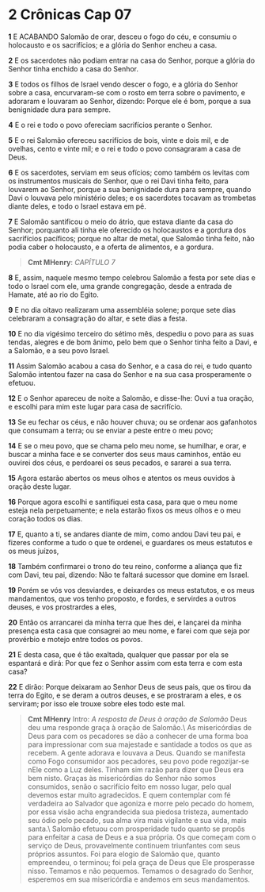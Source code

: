 # 2 Crônicas Cap 07

**1** 	E ACABANDO Salomão de orar, desceu o fogo do céu, e consumiu o holocausto e os sacrifícios; e a glória do Senhor encheu a casa.

**2** 	E os sacerdotes não podiam entrar na casa do Senhor, porque a glória do Senhor tinha enchido a casa do Senhor.

**3** 	E todos os filhos de Israel vendo descer o fogo, e a glória do Senhor sobre a casa, encurvaram-se com o rosto em terra sobre o pavimento, e adoraram e louvaram ao Senhor, dizendo: Porque ele é bom, porque a sua benignidade dura para sempre.

**4** 	E o rei e todo o povo ofereciam sacrifícios perante o Senhor.

**5** 	E o rei Salomão ofereceu sacrifícios de bois, vinte e dois mil, e de ovelhas, cento e vinte mil; e o rei e todo o povo consagraram a casa de Deus.

**6** 	E os sacerdotes, serviam em seus ofícios; como também os levitas com os instrumentos musicais do Senhor, que o rei Davi tinha feito, para louvarem ao Senhor, porque a sua benignidade dura para sempre, quando Davi o louvava pelo ministério deles; e os sacerdotes tocavam as trombetas diante deles, e todo o Israel estava em pé.

**7** 	E Salomão santificou o meio do átrio, que estava diante da casa do Senhor; porquanto ali tinha ele oferecido os holocaustos e a gordura dos sacrifícios pacíficos; porque no altar de metal, que Salomão tinha feito, não podia caber o holocausto, e a oferta de alimentos, e a gordura.

> **Cmt MHenry**: *CAPÍTULO 7*

**8** 	E, assim, naquele mesmo tempo celebrou Salomão a festa por sete dias e todo o Israel com ele, uma grande congregação, desde a entrada de Hamate, até ao rio do Egito.

**9** 	E no dia oitavo realizaram uma assembléia solene; porque sete dias celebraram a consagração do altar, e sete dias a festa.

**10** 	E no dia vigésimo terceiro do sétimo mês, despediu o povo para as suas tendas, alegres e de bom ânimo, pelo bem que o Senhor tinha feito a Davi, e a Salomão, e a seu povo Israel.

**11** 	Assim Salomão acabou a casa do Senhor, e a casa do rei, e tudo quanto Salomão intentou fazer na casa do Senhor e na sua casa prosperamente o efetuou.

**12** 	E o Senhor apareceu de noite a Salomão, e disse-lhe: Ouvi a tua oração, e escolhi para mim este lugar para casa de sacrifício.

**13** 	Se eu fechar os céus, e não houver chuva; ou se ordenar aos gafanhotos que consumam a terra; ou se enviar a peste entre o meu povo;

**14** 	E se o meu povo, que se chama pelo meu nome, se humilhar, e orar, e buscar a minha face e se converter dos seus maus caminhos, então eu ouvirei dos céus, e perdoarei os seus pecados, e sararei a sua terra.

**15** 	Agora estarão abertos os meus olhos e atentos os meus ouvidos à oração deste lugar.

**16** 	Porque agora escolhi e santifiquei esta casa, para que o meu nome esteja nela perpetuamente; e nela estarão fixos os meus olhos e o meu coração todos os dias.

**17** 	E, quanto a ti, se andares diante de mim, como andou Davi teu pai, e fizeres conforme a tudo o que te ordenei, e guardares os meus estatutos e os meus juízos,

**18** 	Também confirmarei o trono do teu reino, conforme a aliança que fiz com Davi, teu pai, dizendo: Não te faltará sucessor que domine em Israel.

**19** 	Porém se vós vos desviardes, e deixardes os meus estatutos, e os meus mandamentos, que vos tenho proposto, e fordes, e servirdes a outros deuses, e vos prostrardes a eles,

**20** 	Então os arrancarei da minha terra que lhes dei, e lançarei da minha presença esta casa que consagrei ao meu nome, e farei com que seja por provérbio e motejo entre todos os povos.

**21** 	E desta casa, que é tão exaltada, qualquer que passar por ela se espantará e dirá: Por que fez o Senhor assim com esta terra e com esta casa?

**22** 	E dirão: Porque deixaram ao Senhor Deus de seus pais, que os tirou da terra do Egito, e se deram a outros deuses, e se prostraram a eles, e os serviram; por isso ele trouxe sobre eles todo este mal.


> **Cmt MHenry** Intro: *A resposta de Deus à oração de Salomão* Deus deu uma responde graça à oração de Salomão.\ As misericórdias de Deus para com os pecadores se dão a conhecer de uma forma boa para impressionar com sua majestade e santidade a todos os que as recebem. A gente adorava e louvava a Deus. Quando se manifesta como Fogo consumidor aos pecadores, seu povo pode regozijar-se nEle como a Luz deles. Tinham sim razão para dizer que Deus era bem nisto. Graças às misericórdias do Senhor não somos consumidos, senão o sacrifício feito em nosso lugar, pelo qual devemos estar muito agradecidos. E quem contemplar com fé verdadeira ao Salvador que agoniza e morre pelo pecado do homem, por essa visão acha engrandecida sua piedosa tristeza, aumentado seu ódio pelo pecado, sua alma vira mais vigilante e sua vida, mais santa.\ Salomão efetuou com prosperidade tudo quanto se propôs para enfeitar a casa de Deus e a sua própria. Os que começam com o serviço de Deus, provavelmente continuem triunfantes com seus próprios assuntos. Foi para elogio de Salomão que, quanto empreendeu, o terminou; foi pela graça de Deus que Ele prosperasse nisso. Temamos e não pequemos. Temamos o desagrado do Senhor, esperemos em sua misericórdia e andemos em seus mandamentos.